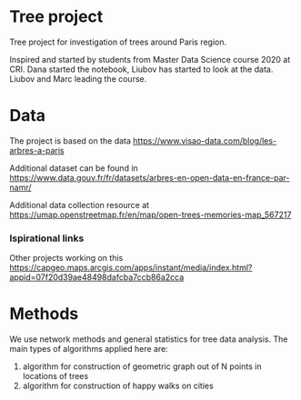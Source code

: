 # Tree project
Tree project for investigation of trees around Paris region. 

Inspired and started by students from Master Data Science course 2020 at CRI. Dana started the notebook, Liubov has started to look at the data. Liubov and Marc leading the course.

# Data 
The project is based on the data 
https://www.visao-data.com/blog/les-arbres-a-paris

Additional dataset can be found in https://www.data.gouv.fr/fr/datasets/arbres-en-open-data-en-france-par-namr/

Additional data collection resource at https://umap.openstreetmap.fr/en/map/open-trees-memories-map_567217 

### Ispirational links 
Other projects working on this https://capgeo.maps.arcgis.com/apps/instant/media/index.html?appid=07f20d39ae48498dafcba7ccb86a2cca


# Methods 
We use network methods and general statistics for tree data analysis. 
The main types of algorithms applied here are: 
1. algorithm for construction of geometric graph out of N points in locations of trees 
2. algorithm for construction of happy walks on cities


